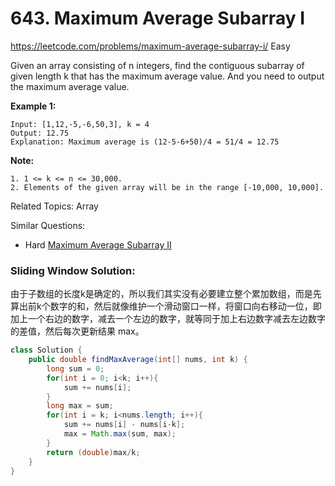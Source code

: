 # 643. Maximum Average Subarray I
<https://leetcode.com/problems/maximum-average-subarray-i/>
Easy


Given an array consisting of n integers, find the contiguous subarray of given length k that has the maximum average value. And you need to output the maximum average value.

**Example 1:**

    Input: [1,12,-5,-6,50,3], k = 4
    Output: 12.75
    Explanation: Maximum average is (12-5-6+50)/4 = 51/4 = 12.75
 

**Note:**

    1. 1 <= k <= n <= 30,000.
    2. Elements of the given array will be in the range [-10,000, 10,000].

Related Topics: Array

Similar Questions: 
* Hard [Maximum Average Subarray II](https://leetcode.com/problems/maximum-average-subarray-ii/)


### Sliding Window Solution:
由于子数组的长度k是确定的，所以我们其实没有必要建立整个累加数组，而是先算出前k个数字的和，然后就像维护一个滑动窗口一样，将窗口向右移动一位，即加上一个右边的数字，减去一个左边的数字，就等同于加上右边数字减去左边数字的差值，然后每次更新结果 max。
```java
class Solution {
    public double findMaxAverage(int[] nums, int k) {
        long sum = 0;
        for(int i = 0; i<k; i++){
            sum += nums[i];
        }
        long max = sum;
        for(int i = k; i<nums.length; i++){
            sum += nums[i] - nums[i-k];
            max = Math.max(sum, max);
        }
        return (double)max/k;
    }
}
```